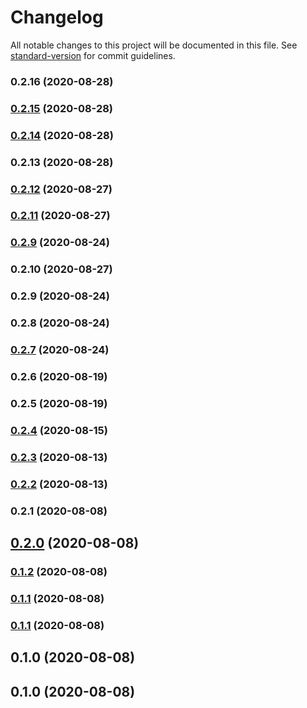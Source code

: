 # Changelog

All notable changes to this project will be documented in this file. See [standard-version](https://github.com/conventional-changelog/standard-version) for commit guidelines.

### 0.2.16 (2020-08-28)

### [0.2.15](https://github.com/pahud/cdk-spot-one/compare/v0.2.14...v0.2.15) (2020-08-28)

### [0.2.14](https://github.com/pahud/cdk-spot-one/compare/v0.2.13...v0.2.14) (2020-08-28)

### 0.2.13 (2020-08-28)

### [0.2.12](https://github.com/pahud/cdk-spot-one/compare/v0.2.11...v0.2.12) (2020-08-27)

### [0.2.11](https://github.com/pahud/cdk-spot-one/compare/v0.2.8...v0.2.11) (2020-08-27)

### [0.2.9](https://github.com/pahud/cdk-spot-one/compare/v0.2.7...v0.2.9) (2020-08-24)

### 0.2.10 (2020-08-27)

### 0.2.9 (2020-08-24)

### 0.2.8 (2020-08-24)

### [0.2.7](https://github.com/aws-samples/aws-fargate-fast-autoscaler/compare/v0.2.6...v0.2.7) (2020-08-24)

### 0.2.6 (2020-08-19)

### 0.2.5 (2020-08-19)

### [0.2.4](https://github.com/aws-samples/aws-fargate-fast-autoscaler/compare/v0.2.3...v0.2.4) (2020-08-15)

### [0.2.3](https://github.com/aws-samples/aws-fargate-fast-autoscaler/compare/v0.2.2...v0.2.3) (2020-08-13)

### [0.2.2](https://github.com/aws-samples/aws-fargate-fast-autoscaler/compare/v0.2.1...v0.2.2) (2020-08-13)

### 0.2.1 (2020-08-08)

## [0.2.0](https://github.com/aws-samples/aws-fargate-fast-autoscaler/compare/v0.1.2...v0.2.0) (2020-08-08)

### [0.1.2](https://github.com/aws-samples/aws-fargate-fast-autoscaler/compare/v0.1.1...v0.1.2) (2020-08-08)

### [0.1.1](https://github.com/aws-samples/aws-fargate-fast-autoscaler/compare/v0.1.0...v0.1.1) (2020-08-08)

### [0.1.1](https://github.com/aws-samples/aws-fargate-fast-autoscaler/compare/v0.1.0...v0.1.1) (2020-08-08)

## 0.1.0 (2020-08-08)

## 0.1.0 (2020-08-08)
